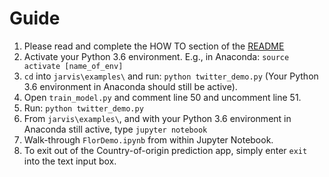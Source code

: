 # Guide

1. Please read and complete the HOW TO section of the [README](../README.md)
2. Activate your Python 3.6 environment. E.g., in Anaconda: `source activate [name_of_env]`
3. `cd` into `jarvis\examples\` and run: `python twitter_demo.py` (Your Python 3.6 environment in Anaconda should still be active).
4. Open `train_model.py` and comment line 50 and uncomment line 51.
5. Run: `python twitter_demo.py`
6. From `jarvis\examples\`, and with your Python 3.6 environment in Anaconda still active, type `jupyter notebook`
7. Walk-through `FlorDemo.ipynb` from within Jupyter Notebook.
8. To exit out of the Country-of-origin prediction app, simply enter `exit` into the text input box.
